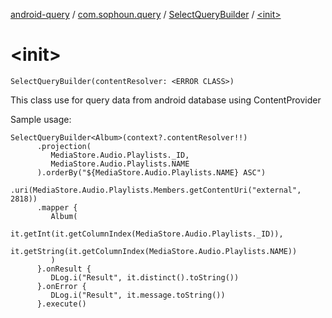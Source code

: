 [android-query](../../index.md) / [com.sophoun.query](../index.md) / [SelectQueryBuilder](index.md) / [&lt;init&gt;](./-init-.md)

# &lt;init&gt;

`SelectQueryBuilder(contentResolver: <ERROR CLASS>)`

This class use for query data from android database
using ContentProvider

Sample usage:

```
SelectQueryBuilder<Album>(context?.contentResolver!!)
      .projection(
         MediaStore.Audio.Playlists._ID,
         MediaStore.Audio.Playlists.NAME
      ).orderBy("${MediaStore.Audio.Playlists.NAME} ASC")
      .uri(MediaStore.Audio.Playlists.Members.getContentUri("external", 2818))
      .mapper {
         Album(
             it.getInt(it.getColumnIndex(MediaStore.Audio.Playlists._ID)),
             it.getString(it.getColumnIndex(MediaStore.Audio.Playlists.NAME))
         )
      }.onResult {
         DLog.i("Result", it.distinct().toString())
      }.onError {
         DLog.i("Result", it.message.toString())
      }.execute()
```

